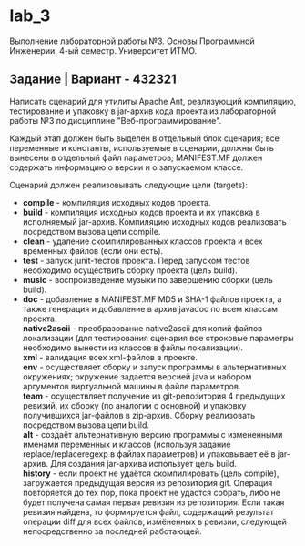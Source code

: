 # lab_3
Выполнение лабораторной работы №3. Основы Программной Инженерии. 4-ый семестр. Университет ИТМО. 

## Задание | Вариант - 432321

Написать сценарий для утилиты Apache Ant, реализующий компиляцию, тестирование и упаковку в jar-архив кода проекта из лабораторной работы №3 по дисциплине "Веб-программирование".

Каждый этап должен быть выделен в отдельный блок сценария; все переменные и константы, используемые в сценарии, должны быть вынесены в отдельный файл параметров; MANIFEST.MF должен содержать информацию о версии и о запускаемом классе. <br />

Cценарий должен реализовывать следующие цели (targets): <br />

- **compile** - компиляция исходных кодов проекта.  <br />
- **build** - компиляция исходных кодов проекта и их упаковка в исполняемый jar-архив. Компиляцию исходных кодов реализовать посредством вызова цели compile. <br />
- **clean** - удаление скомпилированных классов проекта и всех временных файлов (если они есть). <br />
- **test** - запуск junit-тестов проекта. Перед запуском тестов необходимо осуществить сборку проекта (цель build). <br />
- **music** - воспроизведение музыки по завершению сборки (цель build). <br />
- **doc** - добавление в MANIFEST.MF MD5 и SHA-1 файлов проекта, а также генерация и добавление в архив javadoc по всем классам проекта. <br />
**native2ascii** - преобразование native2ascii для копий файлов локализации (для тестирования сценария все строковые параметры необходимо вынести из классов в файлы локализации). <br />
**xml** - валидация всех xml-файлов в проекте. <br />
**env** - осуществляет сборку и запуск программы в альтернативных окружениях; окружение задается версией java и набором аргументов виртуальной машины в файле параметров. <br />
**team** - осуществляет получение из git-репозитория 4 предыдущих ревизий, их сборку (по аналогии с основной) и упаковку получившихся jar-файлов в zip-архив. Сборку реализовать посредством вызова цели build. <br />
**alt** - создаёт альтернативную версию программы с измененными именами переменных и классов (используя задание replace/replaceregexp в файлах параметров) и упаковывает её в jar-архив. Для создания jar-архива использует цель build. <br />
**history** - если проект не удаётся скомпилировать (цель compile), загружается предыдущая версия из репозитория git. Операция повторяется до тех пор, пока проект не удастся собрать, либо не будет получена самая первая ревизия из репозитория. Если такая ревизия найдена, то формируется файл, содержащий результат операции diff для всех файлов, измёненных в ревизии, следующей непосредственно за последней работающей. <br />
